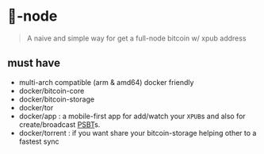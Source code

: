 # 🍦-node

> A naive and simple way for get a full-node bitcoin w/ xpub address

## must have
- multi-arch compatible (arm & amd64) docker friendly
- docker/bitcoin-core
- docker/bitcoin-storage
- docker/tor
- docker/app : a mobile-first app for add/watch your `XPUB`s and also for create/broadcast [PSBT](https://github.com/bitcoin/bitcoin/blob/master/doc/psbt.md)s.
- docker/torrent : if you want share your bitcoin-storage helping other to a fastest sync
